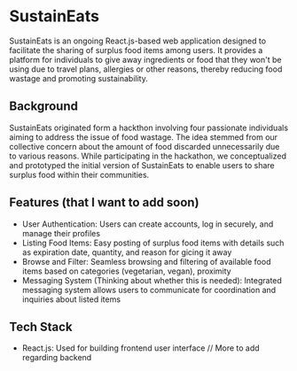 # SustainEats

SustainEats is an ongoing React.js-based web application designed to facilitate the sharing of surplus food items among users. It provides a platform for individuals to give away ingredients or food that they won't be using due to travel plans, allergies or other reasons, thereby reducing food wastage and promoting sustainability.

## Background
SustainEats originated form a hackthon involving four passionate individuals aiming to address the issue of food wastage. The idea stemmed from our collective concern about the amount of food discarded unnecessarily due to various reasons. While participating in the hackathon, we conceptualized and prototyped the initial version of SustainEats to enable users to share surplus food within their communities.

## Features (that I want to add soon)
- User Authentication: Users can create accounts, log in securely, and manage their profiles
- Listing Food Items: Easy posting of surplus food items with details such as expiration date, quantity, and reason for gicing it away
- Browse and Filter: Seamless browsing and filtering of available food items based on categories (vegetarian, vegan), proximity
- Messaging System (Thinking about whether this is needed): Integrated messaging system allows users to communicate for coordination and inquiries about listed items

## Tech Stack
- React.js: Used for building frontend user interface
// More to add regarding backend


  
